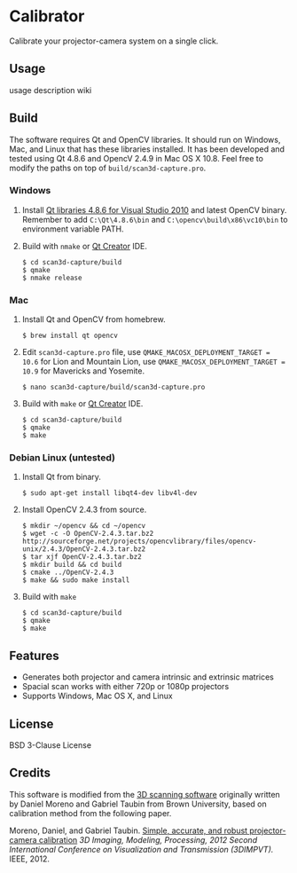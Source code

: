Calibrator
==============

Calibrate your projector-camera system on a single click.

## Usage

usage description wiki

## Build

The software requires Qt and OpenCV libraries. It should run on Windows, Mac, and Linux that has these libraries installed. It has been developed and tested using Qt 4.8.6 and OpencV 2.4.9 in Mac OS X 10.8. Feel free to modify the paths on top of `build/scan3d-capture.pro`.

### Windows

1. Install [Qt libraries 4.8.6 for Visual Studio 2010](http://download.qt-project.org/official_releases/qt/4.8/4.8.6/qt-opensource-windows-x86-vs2010-4.8.6.exe) and latest OpenCV binary. Remember to add `C:\Qt\4.8.6\bin` and `C:\opencv\build\x86\vc10\bin` to environment variable PATH.

2. Build with `nmake` or [Qt Creator](https://qt-project.org/downloads#qt-creator) IDE.

	```
	$ cd scan3d-capture/build
	$ qmake
	$ nmake release
	```

### Mac
1. Install Qt and OpenCV from homebrew.

	```$ brew install qt opencv```

2. Edit `scan3d-capture.pro` file, use `QMAKE_MACOSX_DEPLOYMENT_TARGET = 10.6` for Lion and Mountain Lion, use `QMAKE_MACOSX_DEPLOYMENT_TARGET = 10.9` for Mavericks and Yosemite.

	`$ nano scan3d-capture/build/scan3d-capture.pro`

3. Build with `make` or [Qt Creator](https://qt-project.org/downloads#qt-creator) IDE.

	```
	$ cd scan3d-capture/build
	$ qmake
	$ make
	```

### Debian Linux (untested)

1. Install Qt from binary.

	`$ sudo apt-get install libqt4-dev libv4l-dev`

2. Install OpenCV 2.4.3 from source.

	```
	$ mkdir ~/opencv && cd ~/opencv
	$ wget -c -O OpenCV-2.4.3.tar.bz2 http://sourceforge.net/projects/opencvlibrary/files/opencv-unix/2.4.3/OpenCV-2.4.3.tar.bz2
	$ tar xjf OpenCV-2.4.3.tar.bz2
	$ mkdir build && cd build
	$ cmake ../OpenCV-2.4.3
	$ make && sudo make install
	```
	
3. Build with `make`
	
	```
	$ cd scan3d-capture/build
	$ qmake
	$ make
	```

## Features

* Generates both projector and camera intrinsic and extrinsic matrices
* Spacial scan works with either 720p or 1080p projectors
* Supports Windows, Mac OS X, and Linux

## License

BSD 3-Clause License

## Credits

This software is modified from the [3D scanning software](http://mesh.brown.edu/calibration/software.html) originally written by Daniel Moreno and Gabriel Taubin from Brown University, based on calibration method from the following paper.

Moreno, Daniel, and Gabriel Taubin. [Simple, accurate, and robust projector-camera calibration](http://dx.doi.org/10.1109/3DIMPVT.2012.77) *3D Imaging, Modeling, Processing, 2012 Second International Conference on Visualization and Transmission (3DIMPVT).* IEEE, 2012.
